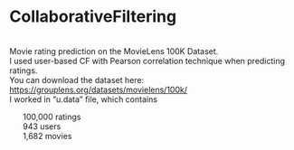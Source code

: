 # CollaborativeFiltering
<br>Movie rating prediction on the MovieLens 100K Dataset.
<br>I used user-based CF with Pearson correlation technique when predicting ratings.
<br>You can download the dataset here:
<br>https://grouplens.org/datasets/movielens/100k/
<br>I worked in “u.data” file, which contains
<br><ol>100,000 ratings
<br>943 users
<br>1,682 movies

